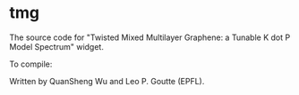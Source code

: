 # tmg
The source code for "Twisted Mixed Multilayer Graphene: a Tunable K dot P Model Spectrum" widget. 

To compile:



Written by QuanSheng Wu and Leo P. Goutte (EPFL). 
